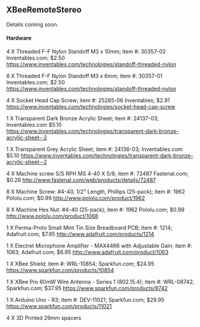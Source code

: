 ## XBeeRemoteStereo

Details coming soon.

#### Hardware

4 X Threaded F-F Nylon Standoff M3 x 10mm; item #: 30357-02 Inventables.com; $2.50
https://www.inventables.com/technologies/standoff-threaded-nylon

8 X Threaded F-F Nylon Standoff M3 x 6mm; item #: 30357-01 Inventables.com; $2.50
https://www.inventables.com/technologies/standoff-threaded-nylon

4 X Socket Head Cap Screw; item #: 25285-06 Inventables; $2.91
https://www.inventables.com/technologies/socket-head-cap-screw

1 X Transparent Dark Bronze Acrylic Sheet; item #: 24137-03; Inventables.com $5.10
https://www.inventables.com/technologies/transparent-dark-bronze-acrylic-sheet--2

1 X Transparent Grey Acrylic Sheet; item #: 24136-03; Inventables.com $5.10
https://www.inventables.com/technologies/transparent-dark-bronze-acrylic-sheet--2

4 X Machine screw S/S RPH MS 4-40 X 5/8; item #: 72487 Fastenal.com; $0.28
http://www.fastenal.com/web/products/details/72487

8 X Machine Screw: #4-40, 1/2" Length, Phillips (25-pack); item #: 1962 Pololu.com; $0.99
http://www.pololu.com/product/1962

8 X Machine Hex Nut: #4-40 (25-pack); item #: 1962 Pololu.com; $0.99
http://www.pololu.com/product/1068

1 X Perma-Proto Small Mint Tin Size Breadboard PCB; item #: 1214; Adafruit.com; $7.95
http://www.adafruit.com/products/1214

1 X Electret Microphone Amplifier - MAX4466 with Adjustable Gain; item #: 1063; Adafruit.com; $6.95
http://www.adafruit.com/product/1063

1 X XBee Shield; item #: WRL-10854; Sparkfun.com; $24.95
https://www.sparkfun.com/products/10854

1 X XBee Pro 60mW Wire Antenna - Series 1 (802.15.4); item #: WRL-08742; Sparkfun.com; $37.95
https://www.sparkfun.com/products/8742

1 X Arduino Uno - R3; item #: DEV-11021; Sparkfun.com; $29.95
https://www.sparkfun.com/products/11021

4 X 3D Printed 29mm spacers

